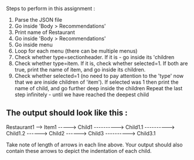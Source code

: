 Steps to perform in this assignment :
1. Parse the JSON file
2. Go inside 'Body > Recommendations' 
3. Print name of Restaurant 
4. Go inside 'Body > Recommendations' 
5. Go inside menu 
6.  Loop for each menu (there can be multiple menus)
7.  Check whether type=sectionheader. If it is - go inside its 'children
8. Check whether type=item. If it is, check whether selected=1. If both are true, print the name of item, and go inside its children.
9. Check whether selected=1 (no need to pay attention to the 'type' now that we are inside children of 'item'). If selected was 1 then print the name of child, and go further deep inside the children
 Repeat the last step infinitely - until we have reached the deepest child

The output should look like this :
---------------------------------------------
Restaurant1
--> Item1
-----> Child1
----------> Child1.1
----------> Child1.2
------> Child2
------> Child3
----------> Child3.1

Take note of length of arrows in each line above. Your output should also contain these arrows to depict the indentation of each child.